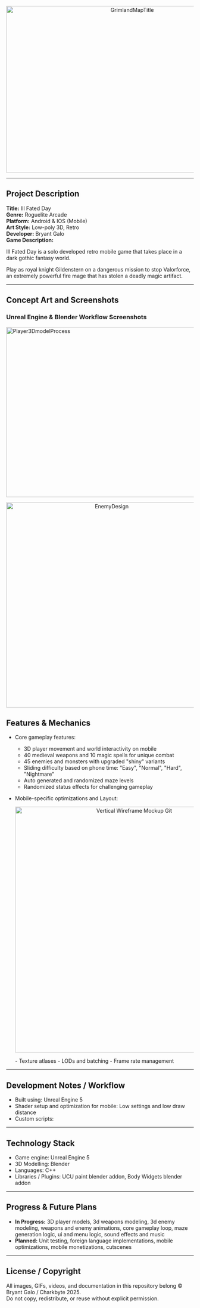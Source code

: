 <!-- Centered Project Title -->
<p align="center">
<img width="661" height="447" alt="GrimlandMapTitle" src="https://github.com/user-attachments/assets/72bc1fe7-b169-4d0c-8810-3ab8fbf7e4af" />
</p>

---

## Project Description

**Title:** Ill Fated Day  
**Genre:** Roguelite Arcade  
**Platform:** Android & IOS (Mobile)  
**Art Style:** Low-poly 3D, Retro  
**Developer:** Bryant Galo                 
**Game Description:**  

Ill Fated Day is a solo developed retro mobile game that takes place in a dark gothic fantasy world. 

Play as royal knight Gildenstern on a dangerous mission to stop Valorforce, an extremely powerful fire mage that has stolen a deadly magic artifact.

---

## Concept Art and Screenshots


### Unreal Engine & Blender Workflow Screenshots
<img width="1030" height="456" alt="Player3DmodelProcess" src="https://github.com/user-attachments/assets/3e902395-f696-45b8-8f8d-b7a3a0ffef45" />
<p align="center">
  <img width="551" height="550" alt="EnemyDesign" src="https://github.com/user-attachments/assets/b8a8fd9c-0526-4373-8722-e3a39a4c200f" />
</p>

## Features & Mechanics

- Core gameplay features:
  - 3D player movement and world interactivity on mobile
  - 40 medieval weapons and 10 magic spells for unique combat
  - 45 enemies and monsters with upgraded "shiny" variants
  - Sliding difficulty based on phone time: "Easy", "Normal", "Hard", "Nightmare"
  - Auto generated and randomized maze levels
  - Randomized status effects for challenging gameplay
    
- Mobile-specific optimizations and Layout:
  <p align="center">
    <img width="624" height="659" alt="Vertical Wireframe Mockup Git" src="https://github.com/user-attachments/assets/3d0528b3-77ab-4b32-bd05-ddf266ee8b45" />
  </p>
  - Texture atlases
  - LODs and batching
  - Frame rate management

---

## Development Notes / Workflow

- Built using: Unreal Engine 5 
- Shader setup and optimization for mobile: Low settings and low draw distance
- Custom scripts: 
---

## Technology Stack 

- Game engine: Unreal Engine 5
- 3D Modelling: Blender
- Languages: C++
- Libraries / Plugins: UCU paint blender addon, Body Widgets blender addon

---

## Progress & Future Plans

- **In Progress:** 3D player models, 3d weapons modeling, 3d enemy modeling, weapons and enemy animations, core gameplay loop, maze generation logic, ui and menu logic, sound effects and music  
- **Planned:** Unit testing, foreign language implementations, mobile optimizations, mobile monetizations, cutscenes

---

## License / Copyright

All images, GIFs, videos, and documentation in this repository belong © Bryant Galo / Charkbyte 2025.  
Do not copy, redistribute, or reuse without explicit permission.
